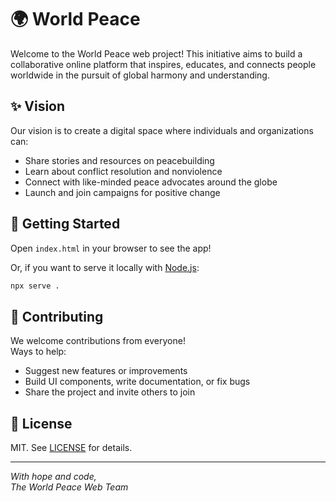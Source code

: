 # 🌍 World Peace

Welcome to the World Peace web project! This initiative aims to build a collaborative online platform that inspires, educates, and connects people worldwide in the pursuit of global harmony and understanding.

## ✨ Vision

Our vision is to create a digital space where individuals and organizations can:
- Share stories and resources on peacebuilding
- Learn about conflict resolution and nonviolence
- Connect with like-minded peace advocates around the globe
- Launch and join campaigns for positive change

## 🚀 Getting Started

Open `index.html` in your browser to see the app!

Or, if you want to serve it locally with [Node.js](https://nodejs.org/):
```bash
npx serve .
```

## 🤝 Contributing

We welcome contributions from everyone!  
Ways to help:
- Suggest new features or improvements
- Build UI components, write documentation, or fix bugs
- Share the project and invite others to join

## 📄 License

MIT. See [LICENSE](LICENSE) for details.

---

*With hope and code,  
The World Peace Web Team*
